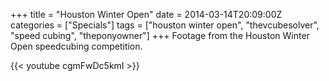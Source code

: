 +++
title = "Houston Winter Open"
date = 2014-03-14T20:09:00Z
categories = ["Specials"]
tags = ["houston winter open", "thevcubesolver", "speed cubing", "theponyowner"]
+++
Footage from the Houston Winter Open speedcubing competition.  

{{< youtube cgmFwDc5kmI >}}